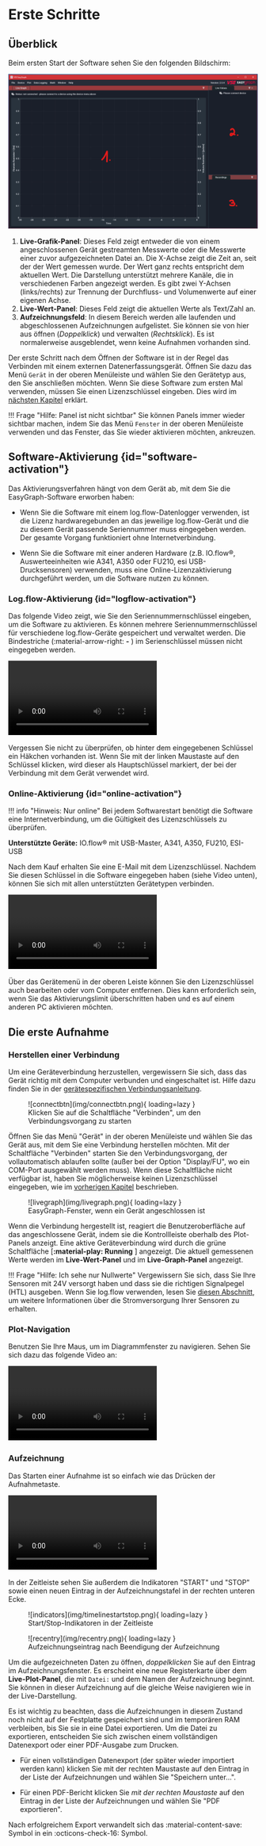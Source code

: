 <!-- for setup/activation instructions and connecting the hardware correctly -->

# Erste Schritte

## Überblick 

Beim ersten Start der Software sehen Sie den folgenden Bildschirm:

![Hauptbildschirm](img/mainscreen_annotated.png "Hauptbildschirm von EasyGraph")

1. **Live-Grafik-Panel**: Dieses Feld zeigt entweder die von einem angeschlossenen Gerät gestreamten Messwerte oder die Messwerte einer zuvor aufgezeichneten Datei an. Die X-Achse zeigt die Zeit an, seit der der Wert gemessen wurde. Der Wert ganz rechts entspricht dem aktuellen Wert. Die Darstellung unterstützt mehrere Kanäle, die in verschiedenen Farben angezeigt werden. Es gibt zwei Y-Achsen (links/rechts) zur Trennung der Durchfluss- und Volumenwerte auf einer eigenen Achse. 
2. **Live-Wert-Panel**: Dieses Feld zeigt die aktuellen Werte als Text/Zahl an.
3. **Aufzeichnungsfeld**: In diesem Bereich werden alle laufenden und abgeschlossenen Aufzeichnungen aufgelistet. Sie können sie von hier aus öffnen (_Doppelklick_) und verwalten (_Rechtsklick_). Es ist normalerweise ausgeblendet, wenn keine Aufnahmen vorhanden sind.

Der erste Schritt nach dem Öffnen der Software ist in der Regel das Verbinden mit einem externen Datenerfassungsgerät. Öffnen Sie dazu das Menü `Gerät` in der oberen Menüleiste und wählen Sie den Gerätetyp aus, den Sie anschließen möchten. Wenn Sie diese Software zum ersten Mal verwenden, müssen Sie einen Lizenzschlüssel eingeben. Dies wird im [nächsten Kapitel](gettingstarted.md#software-activation "Software Activation") erklärt.

!!! Frage "Hilfe: Panel ist nicht sichtbar"
    Sie können Panels immer wieder sichtbar machen, indem Sie das Menü `Fenster` in der oberen Menüleiste verwenden und das Fenster, das Sie wieder aktivieren möchten, ankreuzen.

## Software-Aktivierung  {id="software-activation"}

Das Aktivierungsverfahren hängt von dem Gerät ab, mit dem Sie die EasyGraph-Software erworben haben:

- Wenn Sie die Software mit einem log.flow-Datenlogger verwenden, ist die Lizenz hardwaregebunden an das jeweilige log.flow-Gerät und die zu diesem Gerät passende Seriennummer muss eingegeben werden. Der gesamte Vorgang funktioniert ohne Internetverbindung.

- Wenn Sie die Software mit einer anderen Hardware (z.B. IO.flow®, Auswerteeinheiten wie A341, A350 oder FU210, esi USB-Drucksensoren) verwenden, muss eine Online-Lizenzaktivierung durchgeführt werden, um die Software nutzen zu können. 

### Log.flow-Aktivierung {id="logflow-activation"}

Das folgende Video zeigt, wie Sie den Seriennummernschlüssel eingeben, um die Software zu aktivieren. Es können mehrere Seriennummernschlüssel für verschiedene log.flow-Geräte gespeichert und verwaltet werden. Die Bindestriche (:material-arrow-right: **-** ) im Serienschlüssel müssen nicht eingegeben werden.

<video controls="" src="img/logflowsetkey.mp4"> </video>  

Vergessen Sie nicht zu überprüfen, ob hinter dem eingegebenen Schlüssel ein Häkchen vorhanden ist. Wenn Sie mit der linken Maustaste auf den Schlüssel klicken, wird dieser als Hauptschlüssel markiert, der bei der Verbindung mit dem Gerät verwendet wird. 

### Online-Aktivierung {id="online-activation"}

!!! info "Hinweis: Nur online"
    Bei jedem Softwarestart benötigt die Software eine Internetverbindung, um die Gültigkeit des Lizenzschlüssels zu überprüfen.

**Unterstützte Geräte:** IO.flow® mit USB-Master, A341, A350, FU210, ESI-USB

Nach dem Kauf erhalten Sie eine E-Mail mit dem Lizenzschlüssel. Nachdem Sie diesen Schlüssel in die Software eingegeben haben (siehe Video unten), können Sie sich mit allen unterstützten Gerätetypen verbinden.

<video controls="" src="img/additionallickey.mp4"> </video>  

Über das Gerätemenü in der oberen Leiste können Sie den Lizenzschlüssel auch bearbeiten oder vom Computer entfernen. Dies kann erforderlich sein, wenn Sie das Aktivierungslimit überschritten haben und es auf einem anderen PC aktivieren möchten. 

## Die erste Aufnahme

<!-- ganz allgemein geräteunabhängig -->
### Herstellen einer Verbindung

Um eine Geräteverbindung herzustellen, vergewissern Sie sich, dass das Gerät richtig mit dem Computer verbunden und eingeschaltet ist. Hilfe dazu finden Sie in der [gerätespezifischen Verbindungsanleitung](devices.md). 

<figure markdown>
  ![connectbtn](img/connectbtn.png){ loading=lazy }
  <figcaption>Klicken Sie auf die Schaltfläche "Verbinden", um den Verbindungsvorgang zu starten</figcaption>
</figure>

Öffnen Sie das Menü "Gerät" in der oberen Menüleiste und wählen Sie das Gerät aus, mit dem Sie eine Verbindung herstellen möchten. Mit der Schaltfläche "Verbinden" starten Sie den Verbindungsvorgang, der vollautomatisch ablaufen sollte (außer bei der Option "Display/FU", wo ein COM-Port ausgewählt werden muss). Wenn diese Schaltfläche nicht verfügbar ist, haben Sie möglicherweise keinen Lizenzschlüssel eingegeben, wie im [vorherigen Kapitel](gettingstarted.md#software-activation) beschrieben. 

<figure markdown>
  ![livegraph](img/livegraph.png){ loading=lazy }
  <figcaption>EasyGraph-Fenster, wenn ein Gerät angeschlossen ist</figcaption>
</figure>

Wenn die Verbindung hergestellt ist, reagiert die Benutzeroberfläche auf das angeschlossene Gerät, indem sie die Kontrollleiste oberhalb des Plot-Panels anzeigt. Eine aktive Geräteverbindung wird durch die grüne Schaltfläche [**:material-play: Running** ] angezeigt. Die aktuell gemessenen Werte werden im **Live-Wert-Panel** und im **Live-Graph-Panel** angezeigt. 

!!! Frage "Hilfe: Ich sehe nur Nullwerte"
    Vergewissern Sie sich, dass Sie Ihre Sensoren mit 24V versorgt haben und dass sie die richtigen Signalpegel (HTL) ausgeben. Wenn Sie log.flow verwenden, lesen Sie [diesen Abschnitt](devices.md#power-supply-configuration), um weitere Informationen über die Stromversorgung Ihrer Sensoren zu erhalten.

### Plot-Navigation

Benutzen Sie Ihre Maus, um im Diagrammfenster zu navigieren. Sehen Sie sich dazu das folgende Video an:

<video controls autoplay loop src="img/ui_easygraph.mp4"> </video>  

### Aufzeichnung 

Das Starten einer Aufnahme ist so einfach wie das Drücken der Aufnahmetaste. 

<video controls autoplay loop src="img/record_btn.mp4"> </video>  

In der Zeitleiste sehen Sie außerdem die Indikatoren "START" und "STOP" sowie einen neuen Eintrag in der Aufzeichnungstafel in der rechten unteren Ecke. 

<figure markdown>
  ![indicators](img/timelinestartstop.png){ loading=lazy }
  <figcaption>Start/Stop-Indikatoren in der Zeitleiste</figcaption>
</figure>

<figure markdown>
  ![recentry](img/recentry.png){ loading=lazy }
  <figcaption>Aufzeichnungseintrag nach Beendigung der Aufzeichnung</figcaption>
</figure>

Um die aufgezeichneten Daten zu öffnen, _doppelklicken_ Sie auf den Eintrag im Aufzeichnungsfenster. Es erscheint eine neue Registerkarte über dem **Live-Plot-Panel**, die mit `Datei:` und dem Namen der Aufzeichnung beginnt. Sie können in dieser Aufzeichnung auf die gleiche Weise navigieren wie in der Live-Darstellung. 

Es ist wichtig zu beachten, dass die Aufzeichnungen in diesem Zustand noch nicht auf der Festplatte gespeichert sind und im temporären RAM verbleiben, bis Sie sie in eine Datei exportieren. Um die Datei zu exportieren, entscheiden Sie sich zwischen einem vollständigen Datenexport oder einer PDF-Ausgabe zum Drucken.

- Für einen vollständigen Datenexport (der später wieder importiert werden kann) klicken Sie mit der rechten Maustaste auf den Eintrag in der Liste der Aufzeichnungen und wählen Sie "Speichern unter...".

- Für einen PDF-Bericht klicken Sie _mit der rechten Maustaste_ auf den Eintrag in der Liste der Aufzeichnungen und wählen Sie "PDF exportieren".

Nach erfolgreichem Export verwandelt sich das :material-content-save: Symbol in ein :octicons-check-16: Symbol.